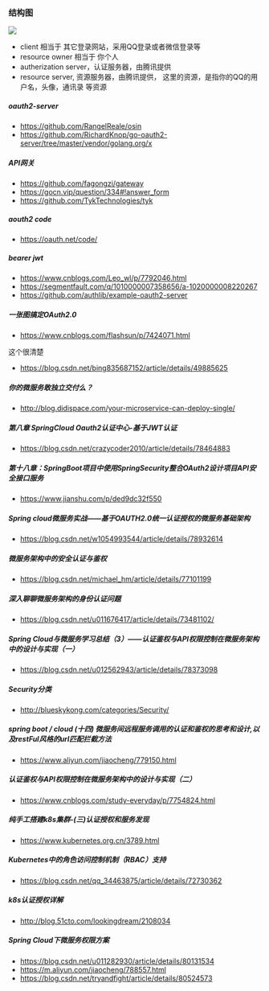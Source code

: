 
### 结构图
![](https://github.com/asialiugf/blogs/blob/master/image/oauth.png)
* client 相当于 其它登录网站，采用QQ登录或者微信登录等
* resource owner 相当于 你个人
* autherization server，认证服务器，由腾讯提供
* resource server, 资源服务器，由腾讯提供，  这里的资源，是指你的QQ的用户名，头像，通讯录 等资源

##### oauth2-server
* https://github.com/RangelReale/osin
* https://github.com/RichardKnop/go-oauth2-server/tree/master/vendor/golang.org/x

##### API网关
* https://github.com/fagongzi/gateway
* https://gocn.vip/question/334#!answer_form
* https://github.com/TykTechnologies/tyk

##### aouth2 code
* https://oauth.net/code/

##### bearer  jwt
* https://www.cnblogs.com/Leo_wl/p/7792046.html
* https://segmentfault.com/q/1010000007358656/a-1020000008220267
* https://github.com/authlib/example-oauth2-server

##### 一张图搞定OAuth2.0
* https://www.cnblogs.com/flashsun/p/7424071.html

这个很清楚

* https://blog.csdn.net/bing835687152/article/details/49885625

##### 你的微服务敢独立交付么？
* http://blog.didispace.com/your-microservice-can-deploy-single/

##### 第八章 SpringCloud Oauth2认证中心-基于JWT认证
* https://blog.csdn.net/crazycoder2010/article/details/78464883
##### 第十八章：SpringBoot项目中使用SpringSecurity整合OAuth2设计项目API安全接口服务
* https://www.jianshu.com/p/ded9dc32f550
##### Spring cloud微服务实战——基于OAUTH2.0统一认证授权的微服务基础架构
* https://blog.csdn.net/w1054993544/article/details/78932614

##### 微服务架构中的安全认证与鉴权
- https://blog.csdn.net/michael_hm/article/details/77101199
##### 深入聊聊微服务架构的身份认证问题
- https://blog.csdn.net/u011676417/article/details/73481102/
##### Spring Cloud与微服务学习总结（3）——认证鉴权与API权限控制在微服务架构中的设计与实现（一）
- https://blog.csdn.net/u012562943/article/details/78373098
##### Security分类
* http://blueskykong.com/categories/Security/
##### spring boot / cloud (十四) 微服务间远程服务调用的认证和鉴权的思考和设计,以及restFul风格的url匹配拦截方法
- https://www.aliyun.com/jiaocheng/779150.html
##### 认证鉴权与API权限控制在微服务架构中的设计与实现（二）
- https://www.cnblogs.com/study-everyday/p/7754824.html
##### 纯手工搭建k8s集群-(三)认证授权和服务发现
- https://www.kubernetes.org.cn/3789.html
##### Kubernetes中的角色访问控制机制（RBAC）支持
- https://blog.csdn.net/qq_34463875/article/details/72730362
##### k8s认证授权详解
- http://blog.51cto.com/lookingdream/2108034
##### Spring Cloud下微服务权限方案
* https://blog.csdn.net/u011282930/article/details/80131534
* https://m.aliyun.com/jiaocheng/788557.html
* https://blog.csdn.net/tryandfight/article/details/80524573
